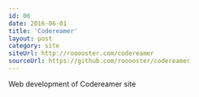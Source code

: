 ```yaml
---
id: 06
date: 2016-06-01
title: 'Codereamer'
layout: post
category: site
siteUrl: http://rooooster.com/codereamer
sourceUrl: https://github.com/rooooster/codereamer
---
```


Web development of Codereamer site
